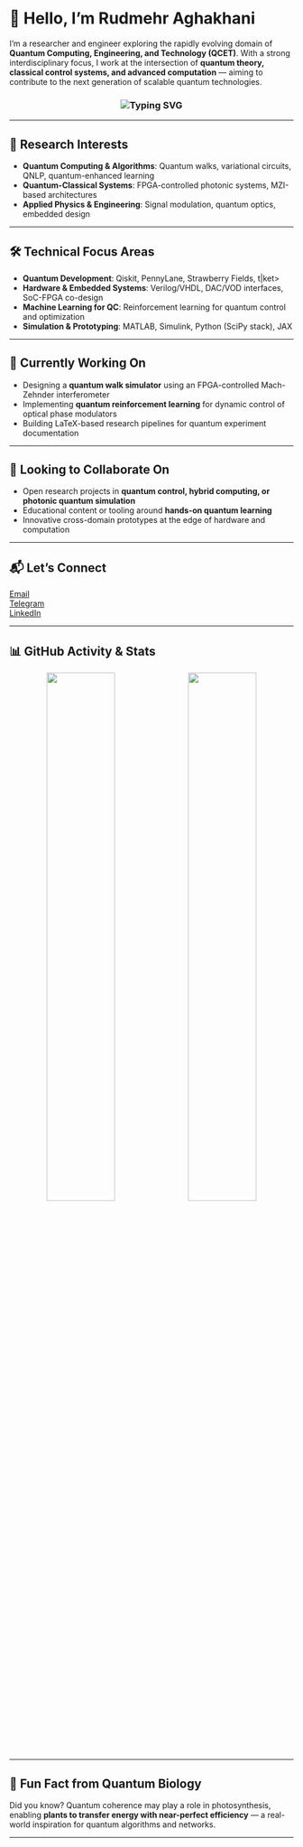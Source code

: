 # 👋 Hello, I’m **Rudmehr Aghakhani**

I’m a researcher and engineer exploring the rapidly evolving domain of **Quantum Computing, Engineering, and Technology (QCET)**. With a strong interdisciplinary focus, I work at the intersection of **quantum theory, classical control systems, and advanced computation** — aiming to contribute to the next generation of scalable quantum technologies.

<h3 align="center">
  <img src="https://readme-typing-svg.demolab.com?font=Fira+Code&size=22&pause=1000&color=336699&center=true&vCenter=true&multiline=true&width=500&height=60&lines=Rudmehr+Aghakhani;Quantum+Technologist+%7C+Research+Engineer" alt="Typing SVG" />
</h3>

---

## 🧠 Research Interests

- **Quantum Computing & Algorithms**: Quantum walks, variational circuits, QNLP, quantum-enhanced learning  
- **Quantum-Classical Systems**: FPGA-controlled photonic systems, MZI-based architectures  
- **Applied Physics & Engineering**: Signal modulation, quantum optics, embedded design  

---

## 🛠️ Technical Focus Areas

- **Quantum Development**: Qiskit, PennyLane, Strawberry Fields, t|ket>  
- **Hardware & Embedded Systems**: Verilog/VHDL, DAC/VOD interfaces, SoC-FPGA co-design  
- **Machine Learning for QC**: Reinforcement learning for quantum control and optimization  
- **Simulation & Prototyping**: MATLAB, Simulink, Python (SciPy stack), JAX  

---

## 🔬 Currently Working On

- Designing a **quantum walk simulator** using an FPGA-controlled Mach-Zehnder interferometer  
- Implementing **quantum reinforcement learning** for dynamic control of optical phase modulators  
- Building LaTeX-based research pipelines for quantum experiment documentation  

---

## 🤝 Looking to Collaborate On

- Open research projects in **quantum control, hybrid computing, or photonic quantum simulation**  
- Educational content or tooling around **hands-on quantum learning**  
- Innovative cross-domain prototypes at the edge of hardware and computation  

---

## 📬 Let’s Connect

[Email](mailto:rudmehraghakhani@gmail.com)  
 [Telegram](https://t.me/RudmehrAghakhani)  
[LinkedIn](https://www.linkedin.com/in/rudmehr-aghakhani-78b476216)

---

## 📊 GitHub Activity & Stats

<p align="center">
  <img src="https://github-readme-stats.vercel.app/api?username=RadmehrAghakhani&show_icons=true&theme=tokyonight&hide_border=true&count_private=true" width="49%"/>
  <img src="https://github-readme-stats.vercel.app/api/top-langs/?username=RadmehrAghakhani&layout=compact&theme=tokyonight&hide_border=true" width="49%"/>
</p>

---

## 🧬 Fun Fact from Quantum Biology

Did you know? Quantum coherence may play a role in photosynthesis, enabling **plants to transfer energy with near-perfect efficiency** — a real-world inspiration for quantum algorithms and networks.

---

